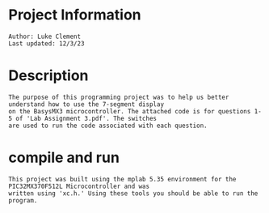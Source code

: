 # Project Information 
    Author: Luke Clement
    Last updated: 12/3/23

# Description
    The purpose of this programming project was to help us better understand how to use the 7-segment display
    on the BasysMX3 microcontroller. The attached code is for questions 1-5 of 'Lab Assignment 3.pdf'. The switches
    are used to run the code associated with each question.

# compile and run
    This project was built using the mplab 5.35 environment for the PIC32MX370F512L Microcontroller and was
    written using 'xc.h.' Using these tools you should be able to run the program.